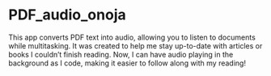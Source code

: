 # PDF_audio_onoja
This app converts PDF text into audio, allowing you to listen to documents while multitasking. It was created to help me stay up-to-date with articles or books I couldn’t finish reading. Now, I can have audio playing in the background as I code, making it easier to follow along with my reading!
